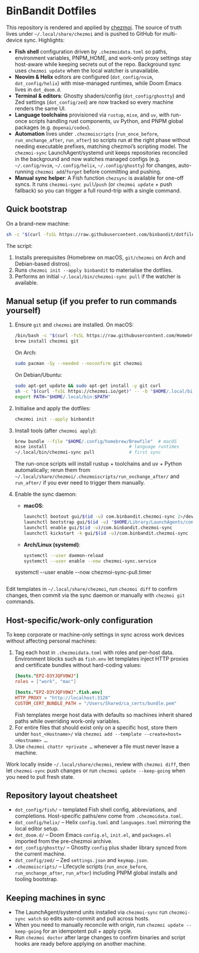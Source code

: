 # BinBandit Dotfiles

This repository is rendered and applied by [chezmoi](https://www.chezmoi.io/). The source of truth lives under `~/.local/share/chezmoi` and is pushed to GitHub for multi-device sync. Highlights:

- **Fish shell** configuration driven by `.chezmoidata.toml` so paths, environment variables, PNPM_HOME, and work-only proxy settings stay host-aware while keeping secrets out of the repo. Background sync uses `chezmoi update` when the local watcher is unavailable.
- **Neovim & Helix** editors are configured (`dot_config/nvim`, `dot_config/helix`) with mise-managed runtimes, while Doom Emacs lives in `dot_doom.d`.
- **Terminal & editors**: Ghostty shaders/config (`dot_config/ghostty`) and Zed settings (`dot_config/zed`) are now tracked so every machine renders the same UI.
- **Language toolchains** provisioned via `rustup`, `mise`, and `uv`, with run-once scripts handling rust components, uv Python, and PNPM global packages (e.g. `@openai/codex`).
- **Automation** lives under `.chezmoiscripts` (`run_once_before`, `run_onchange_after`, `run_after`) so scripts run at the right phase without needing executable prefixes, matching chezmoi’s scripting model. The `chezmoi-sync` LaunchAgent/systemd unit keeps repositories reconciled in the background and now watches managed configs (e.g. `~/.config/nvim`, `~/.config/helix`, `~/.config/ghostty`) for changes, auto-running `chezmoi add`/`forget` before committing and pushing.
- **Manual sync helper**: A Fish function `chezsync` is available for one-off syncs. It runs `chezmoi-sync pull`/`push` (or `chezmoi update` + push fallback) so you can trigger a full round-trip with a single command.

## Quick bootstrap

On a brand-new machine:

```bash
sh -c "$(curl -fsSL https://raw.githubusercontent.com/binbandit/dotfiles/main/scripts/bootstrap.sh)"
```

The script:

1. Installs prerequisites (Homebrew on macOS, `git/chezmoi` on Arch and Debian-based distros).
2. Runs `chezmoi init --apply binbandit` to materialise the dotfiles.
3. Performs an initial `~/.local/bin/chezmoi-sync pull` if the watcher is available.

## Manual setup (if you prefer to run commands yourself)

1. Ensure `git` and `chezmoi` are installed. On macOS:
   ```bash
   /bin/bash -c "$(curl -fsSL https://raw.githubusercontent.com/Homebrew/install/HEAD/install.sh)"
   brew install chezmoi git
   ```
   On Arch:
   ```bash
   sudo pacman -Sy --needed --noconfirm git chezmoi
   ```
   On Debian/Ubuntu:
   ```bash
   sudo apt-get update && sudo apt-get install -y git curl
   sh -c "$(curl -fsSL https://chezmoi.io/get)" -- -b "$HOME/.local/bin"
   export PATH="$HOME/.local/bin:$PATH"
   ```

2. Initialise and apply the dotfiles:
   ```bash
   chezmoi init --apply binbandit
   ```

3. Install tools (after `chezmoi apply`):
   ```bash
   brew bundle --file "$HOME/.config/homebrew/Brewfile"  # macOS
   mise install                               # language runtimes
   ~/.local/bin/chezmoi-sync pull             # first sync
   ```
   The run-once scripts will install rustup + toolchains and uv + Python automatically; rerun them from `~/.local/share/chezmoi/.chezmoiscripts/run_onchange_after/` and `run_after/` if you ever need to trigger them manually.

4. Enable the sync daemon:
   - **macOS**:
     ```bash
     launchctl bootout gui/$(id -u) com.binbandit.chezmoi-sync 2>/dev/null || true
     launchctl bootstrap gui/$(id -u) "$HOME/Library/LaunchAgents/com.binbandit.chezmoi-sync.plist"
     launchctl enable gui/$(id -u)/com.binbandit.chezmoi-sync
     launchctl kickstart -k gui/$(id -u)/com.binbandit.chezmoi-sync
     ```
   - **Arch/Linux (systemd)**:
     ```bash
     systemctl --user daemon-reload
     systemctl --user enable --now chezmoi-sync.service
   systemctl --user enable --now chezmoi-sync-pull.timer
    ```

Edit templates in `~/.local/share/chezmoi`, run `chezmoi diff` to confirm changes, then commit via the sync daemon or manually with `chezmoi git` commands.

## Host-specific/work-only configuration

To keep corporate or machine-only settings in sync across work devices without affecting personal machines:

1. Tag each host in `.chezmoidata.toml` with roles and per-host data. Environment blocks such as `fish.env` let templates inject HTTP proxies and certificate bundles without hard-coding values:
   ```toml
   [hosts."EPZ-D3YJQFV0WJ"]
   roles = ["work", "mac"]

   [hosts."EPZ-D3YJQFV0WJ".fish.env]
   HTTP_PROXY = "http://localhost:3128"
   CUSTOM_CERT_BUNDLE_PATH = "/Users/Shared/ca_certs/bundle.pem"
   ```
   Fish templates merge host data with defaults so machines inherit shared paths while overriding work-only variables.
2. For entire files that should exist only on a specific host, store them under `host_<Hostname>/` via `chezmoi add --template --create=host=<Hostname> …`.
3. Use `chezmoi chattr +private …` whenever a file must never leave a machine.

Work locally inside `~/.local/share/chezmoi`, review with `chezmoi diff`, then let `chezmoi-sync` push changes or run `chezmoi update --keep-going` when you need to pull fresh state.

## Repository layout cheatsheet

- `dot_config/fish/` – templated Fish shell config, abbreviations, and completions. Host-specific paths/env come from `.chezmoidata.toml`.
- `dot_config/helix/` – Helix `config.toml` and `languages.toml` mirroring the local editor setup.
- `dot_doom.d/` – Doom Emacs `config.el`, `init.el`, and `packages.el` imported from the pre-chezmoi archive.
- `dot_config/ghostty/` – Ghostty `config` plus shader library synced from the current machine.
- `dot_config/zed/` – Zed `settings.json` and `keymap.json`.
- `.chezmoiscripts/` – Lifecycle scripts (`run_once_before`, `run_onchange_after`, `run_after`) including PNPM global installs and tooling bootstrap.

## Keeping machines in sync

- The LaunchAgent/systemd units installed via `chezmoi-sync` run `chezmoi-sync watch` so edits auto-commit and pull across hosts.
- When you need to manually reconcile with origin, run `chezmoi update --keep-going` for an idempotent pull + apply cycle.
- Run `chezmoi doctor` after large changes to confirm binaries and script hooks are ready before applying on another machine.
